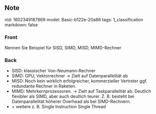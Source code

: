 ## Note
nid: 1602349187869
model: Basic-b122e-20a86
tags: 1_classification
markdown: false

### Front
Nennen Sie Beispiel für SISD, SIMD, MISD, MIMD-Rechner

### Back
<ul>
  <li>SISD: klassischer Von-Neumann-Rechner
  <li>SIMD: GPU, Vektorrechner → Zielt auf Datenparallelität ab
  <li>MISD: Noch kein wirklich erfolgreicher, kommerzieller
  Vertreter ggf. redundante Rechner in Raketen.
  <li>MIMD: Mehrkernprozessoren. → Zielt auf Taskparallelität ab.
  Deutlich flexibler als SIMD, aber auch deutlich teurer. Z. B.
  besteht bei Datenparallelität höherer Overhead als bei
  SIMD-Rechnern.
  <li>+ weitere z. B. Single Instruction Single Thread
</ul>
